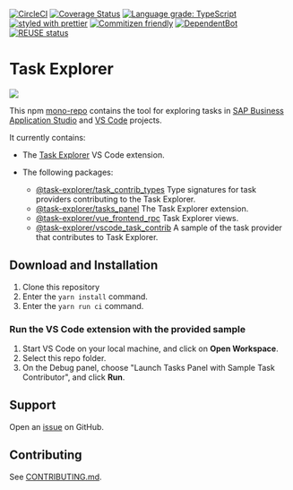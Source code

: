 [![CircleCI](https://circleci.com/gh/SAP/task-explorer.svg?style=svg)](https://circleci.com/gh/SAP/task-explorer)
[![Coverage Status](https://coveralls.io/repos/github/SAP/task-explorer/badge.svg?branch=main)](https://coveralls.io/github/SAP/task-explorer?branch=main)
[![Language grade: TypeScript](https://img.shields.io/lgtm/grade/javascript/g/SAP/task-explorer.svg?logo=lgtm&logoWidth=18)](https://lgtm.com/projects/g/SAP/task-explorer/context:javascript)
[![styled with prettier](https://img.shields.io/badge/styled_with-prettier-ff69b4.svg)](https://github.com/prettier/prettier)
[![Commitizen friendly](https://img.shields.io/badge/commitizen-friendly-brightgreen.svg)](http://commitizen.github.io/cz-cli/)
[![DependentBot](https://api.dependabot.com/badges/status?host=github&repo=SAP/task-explorer)](https://dependabot.com/)
[![REUSE status](https://api.reuse.software/badge/github.com/SAP/task-explorer)](https://api.reuse.software/info/github.com/SAP/task-explorer)

# Task Explorer

![](screenshot.png)

This npm [mono-repo][mono-repo] contains the tool for exploring tasks in [SAP Business Application Studio][SAP BAS] and [VS Code][VSCode] projects.

It currently contains:

- The [Task Explorer](./packages/tasks_panel) VS Code extension.

- The following packages:

   - [@task-explorer/task_contrib_types](./packages/task_contrib_types) Type signatures for task providers contributing to the Task Explorer.
   - [@task-explorer/tasks_panel](./packages/tasks_panel) The Task Explorer extension.
   - [@task-explorer/vue_frontend_rpc](./packages/vue_frontend_rpc) Task Explorer views.
   - [@task-explorer/vscode_task_contrib](./packages/vscode_task_contrib) A sample of the task provider that contributes to Task Explorer.

## Download and Installation

1. Clone this repository
2. Enter the `yarn install` command.
3. Enter the `yarn run ci` command.

### Run the VS Code extension with the provided sample
1. Start VS Code on your local machine, and click on **Open Workspace**.
2. Select this repo folder.
3. On the Debug panel, choose "Launch Tasks Panel with Sample Task Contributor", and click **Run**.

## Support

Open an [issue](https://github.com/SAP/task-explorer/issues) on GitHub.

## Contributing

See [CONTRIBUTING.md](./CONTRIBUTING.md).

[mono-repo]: https://github.com/babel/babel/blob/main/doc/design/monorepo.md
[sap bas]: https://help.sap.com/viewer/product/SAP%20Business%20Application%20Studio/Cloud/en-USl
[vscode]: https://code.visualstudio.com/
